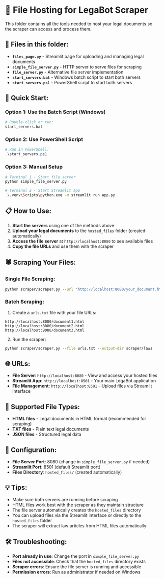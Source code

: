 # 📄 File Hosting for LegaBot Scraper

This folder contains all the tools needed to host your legal documents so the scraper can access and process them.

## 📁 Files in this folder:

- **`files_page.py`** - Streamlit page for uploading and managing legal documents
- **`simple_file_server.py`** - HTTP server to serve files for scraping
- **`file_server.py`** - Alternative file server implementation
- **`start_servers.bat`** - Windows batch script to start both servers
- **`start_servers.ps1`** - PowerShell script to start both servers

## 🚀 Quick Start:

### Option 1: Use the Batch Script (Windows)
```bash
# Double-click or run:
start_servers.bat
```

### Option 2: Use PowerShell Script
```powershell
# Run in PowerShell:
.\start_servers.ps1
```

### Option 3: Manual Setup
```bash
# Terminal 1 - Start file server
python simple_file_server.py

# Terminal 2 - Start Streamlit app
.\.venv\Scripts\python.exe -m streamlit run app.py
```

## 📋 How to Use:

1. **Start the servers** using one of the methods above
2. **Upload your legal documents** to the `hosted_files` folder (created automatically)
3. **Access the file server** at `http://localhost:8080` to see available files
4. **Copy the file URLs** and use them with the scraper

## 🕷️ Scraping Your Files:

### Single File Scraping:
```bash
python scraper/scraper.py --url "http://localhost:8080/your_document.html" --output-dir scraper/laws
```

### Batch Scraping:
1. Create a `urls.txt` file with your file URLs:
```
http://localhost:8080/document1.html
http://localhost:8080/document2.html
http://localhost:8080/document3.html
```

2. Run the scraper:
```bash
python scraper/scraper.py --file urls.txt --output-dir scraper/laws
```

## 🌐 URLs:

- **File Server**: `http://localhost:8080` - View and access your hosted files
- **Streamlit App**: `http://localhost:8501` - Your main LegaBot application
- **File Management**: `http://localhost:8501` - Upload files via Streamlit interface

## 📝 Supported File Types:

- **HTML files** - Legal documents in HTML format (recommended for scraping)
- **TXT files** - Plain text legal documents
- **JSON files** - Structured legal data

## 🔧 Configuration:

- **File Server Port**: 8080 (change in `simple_file_server.py` if needed)
- **Streamlit Port**: 8501 (default Streamlit port)
- **Files Directory**: `hosted_files/` (created automatically)

## 💡 Tips:

- Make sure both servers are running before scraping
- HTML files work best with the scraper as they maintain structure
- The file server automatically creates the `hosted_files` directory
- You can upload files via the Streamlit interface or directly to the `hosted_files` folder
- The scraper will extract law articles from HTML files automatically

## 🛠️ Troubleshooting:

- **Port already in use**: Change the port in `simple_file_server.py`
- **Files not accessible**: Check that the `hosted_files` directory exists
- **Scraper errors**: Ensure the file server is running and accessible
- **Permission errors**: Run as administrator if needed on Windows
